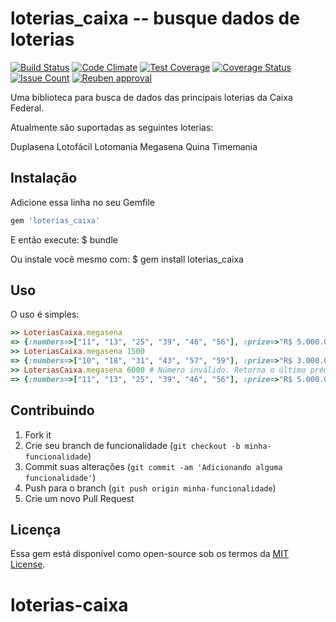 # loterias_caixa  -- busque dados de loterias

[![Build Status](https://travis-ci.org/gioknx/loterias-caixa.svg?branch=master)](https://travis-ci.org/gioknx/loterias-caixa)
[![Code Climate](https://codeclimate.com/github/gioknx/loterias_caixa/badges/gpa.svg)](https://codeclimate.com/github/gioknx/loterias_caixa)
[![Test Coverage](https://codeclimate.com/github/gioknx/loterias_caixa/badges/coverage.svg)](https://codeclimate.com/github/gioknx/loterias_caixa/coverage)
[![Coverage Status](https://coveralls.io/repos/github/gioknx/loterias-caixa/badge.svg?branch=master)](https://coveralls.io/github/gioknx/loterias-caixa?branch=master)
[![Issue Count](https://codeclimate.com/github/gioknx/loterias_caixa/badges/issue_count.svg)](https://codeclimate.com/github/gioknx/loterias_caixa)
[![Reuben approval](https://img.shields.io/badge/reuben-approved-brightgreen.svg)](https://github.com/reuben)

Uma biblioteca para busca de dados das principais loterias da Caixa Federal.

Atualmente são suportadas as seguintes loterias:

Duplasena
Lotofácil
Lotomania
Megasena
Quina
Timemania

## Instalação

Adicione essa linha no seu Gemfile

```ruby
gem 'loterias_caixa'
```

E então execute:
    $ bundle

Ou instale você mesmo com:
    $ gem install loterias_caixa

## Uso

O uso é simples:

```ruby
>> LoteriasCaixa.megasena
=> {:numbers=>["11", "13", "25", "39", "46", "56"], :prize=>"R$ 5.000.000,00", :contest_date=>"03/11/2016", :contest_number=>"1872", :is_last?=>true}
>> LoteriasCaixa.megasena 1500
=> {:numbers=>["10", "18", "31", "43", "57", "59"], :prize=>"R$ 3.000.000,00", :contest_date=>"05/06/2013", :contest_number=>"1500", :is_last?=>false}
>> LoteriasCaixa.megasena 6000 # Número inválido. Retorna o último prémio.
=> {:numbers=>["11", "13", "25", "39", "46", "56"], :prize=>"R$ 5.000.000,00", :contest_date=>"03/11/2016", :contest_number=>"1872", :is_last?=>true}
```

## Contribuindo

1. Fork it
2. Crie seu branch de funcionalidade (`git checkout -b minha-funcionalidade`)
3. Commit suas alterações (`git commit -am 'Adicionando alguma funcionalidade'`)
4. Push para o branch (`git push origin minha-funcionalidade`)
5. Crie um novo Pull Request

## Licença

Essa gem está disponível como open-source sob os termos da [MIT License](http://opensource.org/licenses/MIT).

# loterias-caixa
